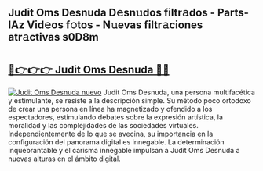 ## Judit Oms Desnuda D𝚎sn𝚞dos filtr𝚊dos - Parts-lAz Vid𝚎os f𝚘tos - N𝚞evas filtr𝚊ciones atr𝚊ctivas s0D8m

# <h2><a href="http://mb0c4d.tromn.icu/?c=Judit+Oms+Desnuda">🔗👉👉👉 Judit Oms Desnuda 🔗🔗</a></h2>

[![Judit Oms Desnuda nuevo](https://i.imgur.com/pEAQMta.gif)](http://mb0c4d.tromn.icu/?c=Judit+Oms+Desnuda)
Judit Oms Desnuda, una persona multifacética y estimulante, se resiste a la descripción simple. Su método poco ortodoxo de crear una persona en línea ha magnetizado y ofendido a los espectadores, estimulando debates sobre la expresión artística, la moralidad y las complejidades de las sociedades virtuales. Independientemente de lo que se avecina, su importancia en la configuración del panorama digital es innegable. La determinación inquebrantable y el carisma innegable impulsan a Judit Oms Desnuda a nuevas alturas en el ámbito digital.
